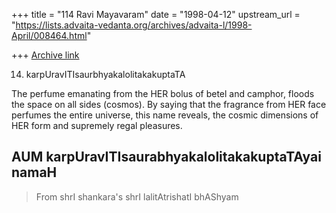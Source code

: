 +++
title = "114 Ravi Mayavaram"
date = "1998-04-12"
upstream_url = "https://lists.advaita-vedanta.org/archives/advaita-l/1998-April/008464.html"

+++
[Archive link](https://lists.advaita-vedanta.org/archives/advaita-l/1998-April/008464.html)

14.  karpUravITIsaurbhyakalolitakakuptaTA

The perfume emanating from the HER bolus of betel and camphor, floods
the space on all sides (cosmos). By saying that the fragrance from HER
face perfumes the entire universe, this name reveals, the cosmic
dimensions of HER form and supremely regal pleasures.

AUM karpUravITIsaurabhyakalolitakakuptaTAyai namaH
--
>From shrI shankara's shrI lalitAtrishatI bhAShyam


